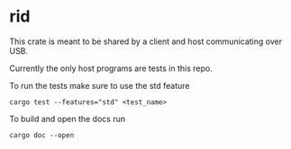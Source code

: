 # rid

This crate is meant to be shared by a client and host communicating over USB. 

Currently the only host programs are tests in this repo. 

To run the tests make sure to use the std feature

    cargo test --features="std" <test_name>

To build and open the docs run

    cargo doc --open

